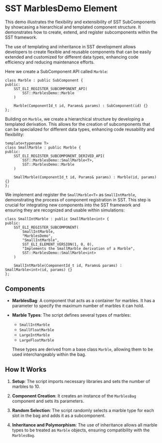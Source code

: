 # SST MarblesDemo Element

This demo illustrates the flexibility and extensibility of SST SubComponents by showcasing a hierarchical and templated component structure. It demonstrates how to create, extend, and register subcomponents within the SST framework.

The use of templating and inheritance in SST development allows developers to create flexible and reusable components that can be easily extended and customized for different data types, enhancing code efficiency and reducing maintenance efforts.


Here we create a SubComponent API called `Marble`:
```
class Marble : public SubComponent {
public:
    SST_ELI_REGISTER_SUBCOMPONENT_API(
        SST::MarblesDemo::Marble
    )

    Marble(ComponentId_t id, Params& params) : SubComponent(id) {}
};
```

Building on `Marble`, we create a hierarchical structure by developing a templated derivation. This allows for the creation of subcomponents that can be specialized for different data types, enhancing code reusability and flexibility:
```
template<typename T>
class SmallMarble : public Marble {
public:
    SST_ELI_REGISTER_SUBCOMPONENT_DERIVED_API(
        SST::MarblesDemo::SmallMarble<T>,
        SST::MarblesDemo::Marble
    )

    SmallMarble(ComponentId_t id, Params& params) : Marble(id, params) {}
};
```

We implement and register the `SmallMarble<T>` as `SmallIntMarble`, demonstrating the process of component registration in SST. This step is crucial for integrating new components into the SST framework and ensuring they are recognized and usable within simulations:
```
class SmallIntMarble : public SmallMarble<int> {
public:
    SST_ELI_REGISTER_SUBCOMPONENT(
        SmallIntMarble,
        "MarblesDemo",
        "SmallIntMarble",
        SST_ELI_ELEMENT_VERSION(1, 0, 0),
        "Implements the SmallMarble derivation of a Marble",
        SST::MarblesDemo::SmallMarble<int>
    )

    SmallIntMarble(ComponentId_t id, Params& params) : SmallMarble<int>(id, params) {}
};
```

## Components

- **MarblesBag**: A component that acts as a container for marbles. It has a parameter to specify the maximum number of marbles it can hold.

- **Marble Types**: The script defines several types of marbles:
  - `SmallIntMarble`
  - `SmallFloatMarble`
  - `LargeIntMarble`
  - `LargeFloatMarble`

  These types are derived from a base class `Marble`, allowing them to be used interchangeably within the bag.

## How It Works

1. **Setup**: The script imports necessary libraries and sets the number of marbles to 10.

2. **Component Creation**: It creates an instance of the `MarblesBag` component and sets its parameters.

3. **Random Selection**: The script randomly selects a marble type for each slot in the bag and adds it as a subcomponent.

4. **Inheritance and Polymorphism**: The use of inheritance allows all marble types to be treated as `Marble` objects, ensuring compatibility with the `MarblesBag`.

